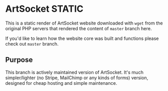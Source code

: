 # ArtSocket STATIC
This is a static render of ArtSocket website downloaded with `wget` from the original PHP servers that rendered the content of `master` branch here.

If you'd like to learn how the website core was built and functions please check out `master` branch.

## Purpose
This branch is actively maintained version of ArtSocket. It's much simpler/lighter (no Stripe, MailChimp or any kinds of forms) version, designed for cheap hosting and simple maintenance.
